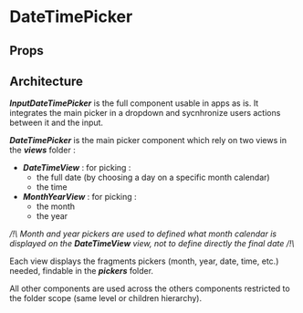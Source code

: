 # DateTimePicker

## Props

## Architecture

**_InputDateTimePicker_** is the full component usable in apps as is. It integrates the main picker in a dropdown and sycnhronize users actions between it and the input.

**_DateTimePicker_** is the main picker component which rely on two views in the **_views_** folder :
- **_DateTimeView_** : for picking :
    - the full date (by choosing a day on a specific month calendar)
    - the time
- **_MonthYearView_** : for picking :
    - the month
    - the year

 _/!\ Month and year pickers are used to defined what month calendar is displayed on the **_DateTimeView_** view, not to define directly the final date /!\\_

Each view displays the fragments pickers (month, year, date, time, etc.) needed, findable in the **_pickers_** folder.

All other components are used across the others components restricted to the folder scope (same level or children hierarchy).
